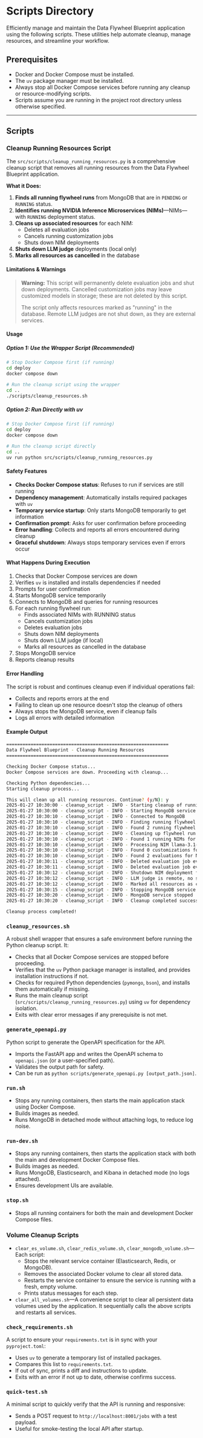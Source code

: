 # Scripts Directory

Efficiently manage and maintain the Data Flywheel Blueprint application using the following scripts. These utilities help automate cleanup, manage resources, and streamline your workflow.

## Prerequisites

- Docker and Docker Compose must be installed.
- The `uv` package manager must be installed.
- Always stop all Docker Compose services before running any cleanup or resource-modifying scripts.
- Scripts assume you are running in the project root directory unless otherwise specified.

---

## Scripts

### Cleanup Running Resources Script

The `src/scripts/cleanup_running_resources.py` is a comprehensive cleanup script that removes all running resources from the Data Flywheel Blueprint application.

**What it Does:**

1. **Finds all running flywheel runs** from MongoDB that are in `PENDING` or `RUNNING` status.
2. **Identifies running NVIDIA Inference Microservices (NIMs)**—NIMs—with `RUNNING` deployment status.
3. **Cleans up associated resources** for each NIM:
   - Deletes all evaluation jobs
   - Cancels running customization jobs
   - Shuts down NIM deployments
4. **Shuts down LLM judge** deployments (local only)
5. **Marks all resources as cancelled** in the database

#### Limitations & Warnings

> **Warning:** This script will permanently delete evaluation jobs and shut down deployments. Cancelled customization jobs may leave customized models in storage; these are not deleted by this script.
>
> The script only affects resources marked as "running" in the database. Remote LLM judges are not shut down, as they are external services.

#### Usage

##### Option 1: Use the Wrapper Script (Recommended)

```bash
# Stop Docker Compose first (if running)
cd deploy
docker compose down

# Run the cleanup script using the wrapper
cd ..
./scripts/cleanup_resources.sh
```

##### Option 2: Run Directly with uv

```bash
# Stop Docker Compose first (if running)
cd deploy
docker compose down

# Run the cleanup script directly
cd ..
uv run python src/scripts/cleanup_running_resources.py
```

#### Safety Features

- **Checks Docker Compose status**: Refuses to run if services are still running
- **Dependency management**: Automatically installs required packages with `uv`
- **Temporary service startup**: Only starts MongoDB temporarily to get information
- **Confirmation prompt**: Asks for user confirmation before proceeding
- **Error handling**: Collects and reports all errors encountered during cleanup
- **Graceful shutdown**: Always stops temporary services even if errors occur

#### What Happens During Execution

1. Checks that Docker Compose services are down
2. Verifies `uv` is installed and installs dependencies if needed
3. Prompts for user confirmation
4. Starts MongoDB service temporarily
5. Connects to MongoDB and queries for running resources
6. For each running flywheel run:
   - Finds associated NIMs with RUNNING status
   - Cancels customization jobs
   - Deletes evaluation jobs
   - Shuts down NIM deployments
   - Shuts down LLM judge (if local)
   - Marks all resources as cancelled in the database
7. Stops MongoDB service
8. Reports cleanup results

#### Error Handling

The script is robust and continues cleanup even if individual operations fail:

- Collects and reports errors at the end
- Failing to clean up one resource doesn't stop the cleanup of others
- Always stops the MongoDB service, even if cleanup fails
- Logs all errors with detailed information

#### Example Output

```sh
============================================================
Data Flywheel Blueprint - Cleanup Running Resources
============================================================

Checking Docker Compose status...
Docker Compose services are down. Proceeding with cleanup...

Checking Python dependencies...
Starting cleanup process...

This will clean up all running resources. Continue? (y/N): y
2025-01-27 10:30:00 - cleanup_script - INFO - Starting cleanup of running resources...
2025-01-27 10:30:00 - cleanup_script - INFO - Starting MongoDB service temporarily...
2025-01-27 10:30:10 - cleanup_script - INFO - Connected to MongoDB
2025-01-27 10:30:10 - cleanup_script - INFO - Finding running flywheel runs...
2025-01-27 10:30:10 - cleanup_script - INFO - Found 2 running flywheel runs
2025-01-27 10:30:10 - cleanup_script - INFO - Cleaning up flywheel run 507f1f77bcf86cd799439011
2025-01-27 10:30:10 - cleanup_script - INFO - Found 1 running NIMs for flywheel run 507f1f77bcf86cd799439011
2025-01-27 10:30:10 - cleanup_script - INFO - Processing NIM llama-3.1-8b-instruct (ID: 507f1f77bcf86cd799439012)
2025-01-27 10:30:10 - cleanup_script - INFO - Found 0 customizations for NIM 507f1f77bcf86cd799439012
2025-01-27 10:30:10 - cleanup_script - INFO - Found 2 evaluations for NIM 507f1f77bcf86cd799439012
2025-01-27 10:30:11 - cleanup_script - INFO - Deleted evaluation job eval_job_123
2025-01-27 10:30:11 - cleanup_script - INFO - Deleted evaluation job eval_job_124
2025-01-27 10:30:12 - cleanup_script - INFO - Shutdown NIM deployment for llama-3.1-8b-instruct
2025-01-27 10:30:12 - cleanup_script - INFO - LLM judge is remote, no shutdown needed
2025-01-27 10:30:12 - cleanup_script - INFO - Marked all resources as cancelled for flywheel run 507f1f77bcf86cd799439011
2025-01-27 10:30:15 - cleanup_script - INFO - Stopping MongoDB service...
2025-01-27 10:30:20 - cleanup_script - INFO - MongoDB service stopped
2025-01-27 10:30:20 - cleanup_script - INFO - Cleanup completed successfully with no errors!

Cleanup process completed!
```

### `cleanup_resources.sh`

A robust shell wrapper that ensures a safe environment before running the Python cleanup script. It:

- Checks that all Docker Compose services are stopped before proceeding.
- Verifies that the `uv` Python package manager is installed, and provides installation instructions if not.
- Checks for required Python dependencies (`pymongo`, `bson`), and installs them automatically if missing.
- Runs the main cleanup script (`src/scripts/cleanup_running_resources.py`) using `uv` for dependency isolation.
- Exits with clear error messages if any prerequisite is not met.

### `generate_openapi.py`

Python script to generate the OpenAPI specification for the API.

- Imports the FastAPI app and writes the OpenAPI schema to `openapi.json` (or a user-specified path).
- Validates the output path for safety.
- Can be run as `python scripts/generate_openapi.py [output_path.json]`.

### `run.sh`

- Stops any running containers, then starts the main application stack using Docker Compose.
- Builds images as needed.
- Runs MongoDB in detached mode without attaching logs, to reduce log noise.

### `run-dev.sh`

- Stops any running containers, then starts the application stack with both the main and development Docker Compose files.
- Builds images as needed.
- Runs MongoDB, Elasticsearch, and Kibana in detached mode (no logs attached).
- Ensures development UIs are available.

### `stop.sh`

- Stops all running containers for both the main and development Docker Compose files.

### Volume Cleanup Scripts

- `clear_es_volume.sh`, `clear_redis_volume.sh`, `clear_mongodb_volume.sh`—Each script:
  - Stops the relevant service container (Elasticsearch, Redis, or MongoDB).
  - Removes the associated Docker volume to clear all stored data.
  - Restarts the service container to ensure the service is running with a fresh, empty volume.
  - Prints status messages for each step.
- `clear_all_volumes.sh`—A convenience script to clear all persistent data volumes used by the application. It sequentially calls the above scripts and restarts all services.

### `check_requirements.sh`

A script to ensure your `requirements.txt` is in sync with your `pyproject.toml`:

- Uses `uv` to generate a temporary list of installed packages.
- Compares this list to `requirements.txt`.
- If out of sync, prints a diff and instructions to update.
- Exits with an error if not up to date, otherwise confirms success.

### `quick-test.sh`

A minimal script to quickly verify that the API is running and responsive:

- Sends a POST request to `http://localhost:8001/jobs` with a test payload.
- Useful for smoke-testing the local API after startup.
